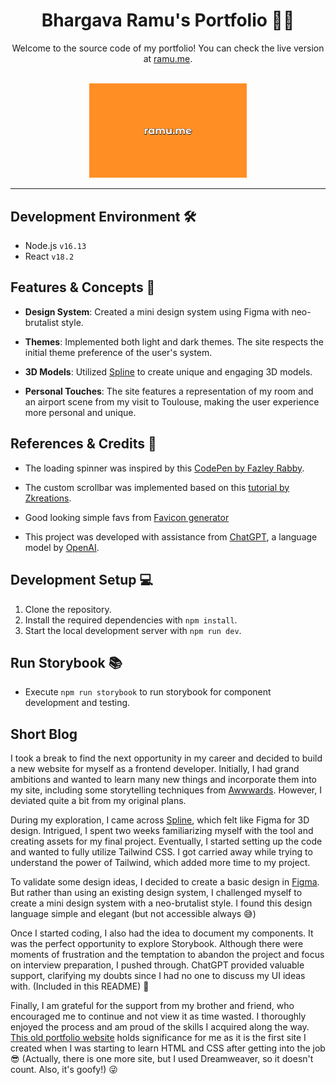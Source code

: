 <div align="center">

# Bhargava Ramu's Portfolio 👨‍💻

Welcome to the source code of my portfolio! You can check the live version at [ramu.me](https://ramu.me).

<br/>

<img src="public/cover.png" alt="Portfolio Cover" width="50%">

</div>

---

## Development Environment 🛠

- Node.js `v16.13`
- React `v18.2`

## Features & Concepts 🚀

- **Design System**: Created a mini design system using Figma with neo-brutalist style.

- **Themes**: Implemented both light and dark themes. The site respects the initial theme preference of the user's system.

- **3D Models**: Utilized [Spline](https://spline.design) to create unique and engaging 3D models.

- **Personal Touches**: The site features a representation of my room and an airport scene from my visit to Toulouse, making the user experience more personal and unique.

## References & Credits 🙏

- The loading spinner was inspired by this [CodePen by Fazley Rabby](https://codepen.io/fazley_rabby/pen/qBOwJbQ).

- The custom scrollbar was implemented based on this [tutorial by Zkreations](https://www.zkreations.com/2018/02/personalizar-scrollbar-facil-custom-scrollbars.html).

- Good looking simple favs from [Favicon generator](https://favicon.io/favicon-generator/)

- This project was developed with assistance from [ChatGPT](https://openai.com/research/chatgpt), a language model by [OpenAI](https://openai.com).

## Development Setup 💻

1. Clone the repository.
2. Install the required dependencies with `npm install`.
3. Start the local development server with `npm run dev`.

## Run Storybook 📚

- Execute `npm run storybook` to run storybook for component development and testing.

## Short Blog

I took a break to find the next opportunity in my career and decided to build a new website for myself as a frontend developer. Initially, I had grand ambitions and wanted to learn many new things and incorporate them into my site, including some storytelling techniques from [Awwwards](https://www.awwwards.com/). However, I deviated quite a bit from my original plans.

During my exploration, I came across [Spline](https://spline.design/), which felt like Figma for 3D design. Intrigued, I spent two weeks familiarizing myself with the tool and creating assets for my final project. Eventually, I started setting up the code and wanted to fully utilize Tailwind CSS. I got carried away while trying to understand the power of Tailwind, which added more time to my project.

To validate some design ideas, I decided to create a basic design in [Figma](https://figma.com/). But rather than using an existing design system, I challenged myself to create a mini design system with a neo-brutalist style. I found this design language simple and elegant (but not accessible always 😅)

Once I started coding, I also had the idea to document my components. It was the perfect opportunity to explore Storybook. Although there were moments of frustration and the temptation to abandon the project and focus on interview preparation, I pushed through. ChatGPT provided valuable support, clarifying my doubts since I had no one to discuss my UI ideas with. (Included in this README) 🤖

Finally, I am grateful for the support from my brother and friend, who encouraged me to continue and not view it as time wasted. I thoroughly enjoyed the process and am proud of the skills I acquired along the way. [This old portfolio website](saibhargavaramu.github.io) holds significance for me as it is the first site I created when I was starting to learn HTML and CSS after getting into the job 😎 (Actually, there is one more site, but I used Dreamweaver, so it doesn't count. Also, it's goofy!) 😜
